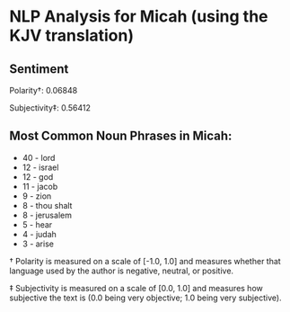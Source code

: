 # NLP Analysis for Micah (using the KJV translation)

## Sentiment

Polarity†: 0.06848

Subjectivity‡: 0.56412

## Most Common Noun Phrases in Micah:

 * 40	-  lord
 * 12	-  israel
 * 12	-  god
 * 11	-  jacob
 * 9	-  zion
 * 8	-  thou shalt
 * 8	-  jerusalem
 * 5	-  hear
 * 4	-  judah
 * 3	-  arise


† Polarity is measured on a scale of [-1.0, 1.0] and measures whether that language used by the author is negative, neutral, or positive.

‡ Subjectivity is measured on a scale of [0.0, 1.0] and measures how subjective the text is (0.0 being very objective; 1.0 being very subjective).